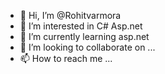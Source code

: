 - 👋 Hi, I’m @Rohitvarmora
- 👀 I’m interested in C# Asp.net
- 🌱 I’m currently learning asp.net
- 💞️ I’m looking to collaborate on ...
- 📫 How to reach me ...

<!---
Rohitvarmora/Rohitvarmora is a ✨ special ✨ repository because its `README.md` (this file) appears on your GitHub profile.
You can click the Preview link to take a look at your changes.
--->
